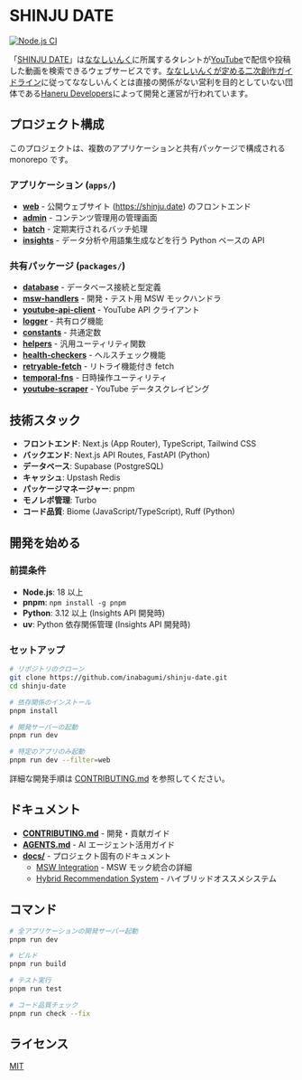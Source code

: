 # SHINJU DATE

[![Node.js CI](https://github.com/inabagumi/shinju-date/workflows/Node.js%20CI/badge.svg)](https://github.com/inabagumi/shinju-date/actions)

「[SHINJU DATE](https://shinju.date/)」は[ななしいんく](https://www.774.ai/)に所属するタレントが[YouTube](https://www.youtube.com/)で配信や投稿した動画を検索できるウェブサービスです。[ななしいんくが定める二次創作ガイドライン](https://www.774.ai/guideline)に従ってななしいんくとは直接の関係がない営利を目的としていない団体である[Haneru Developers](https://haneru.dev/)によって開発と運営が行われています。

## プロジェクト構成

このプロジェクトは、複数のアプリケーションと共有パッケージで構成される monorepo です。

### アプリケーション (`apps/`)

- **[web](apps/web/)** - 公開ウェブサイト (https://shinju.date) のフロントエンド
- **[admin](apps/admin/)** - コンテンツ管理用の管理画面
- **[batch](apps/batch/)** - 定期実行されるバッチ処理
- **[insights](apps/insights/)** - データ分析や用語集生成などを行う Python ベースの API

### 共有パッケージ (`packages/`)

- **[database](packages/database/)** - データベース接続と型定義
- **[msw-handlers](packages/msw-handlers/)** - 開発・テスト用 MSW モックハンドラ
- **[youtube-api-client](packages/youtube-api-client/)** - YouTube API クライアント
- **[logger](packages/logger/)** - 共有ログ機能
- **[constants](packages/constants/)** - 共通定数
- **[helpers](packages/helpers/)** - 汎用ユーティリティ関数
- **[health-checkers](packages/health-checkers/)** - ヘルスチェック機能
- **[retryable-fetch](packages/retryable-fetch/)** - リトライ機能付き fetch
- **[temporal-fns](packages/temporal-fns/)** - 日時操作ユーティリティ
- **[youtube-scraper](packages/youtube-scraper/)** - YouTube データスクレイピング

## 技術スタック

- **フロントエンド**: Next.js (App Router), TypeScript, Tailwind CSS
- **バックエンド**: Next.js API Routes, FastAPI (Python)
- **データベース**: Supabase (PostgreSQL)
- **キャッシュ**: Upstash Redis
- **パッケージマネージャー**: pnpm
- **モノレポ管理**: Turbo
- **コード品質**: Biome (JavaScript/TypeScript), Ruff (Python)

## 開発を始める

### 前提条件

- **Node.js**: 18 以上
- **pnpm**: `npm install -g pnpm`
- **Python**: 3.12 以上 (Insights API 開発時)
- **uv**: Python 依存関係管理 (Insights API 開発時)

### セットアップ

```bash
# リポジトリのクローン
git clone https://github.com/inabagumi/shinju-date.git
cd shinju-date

# 依存関係のインストール
pnpm install

# 開発サーバーの起動
pnpm run dev

# 特定のアプリのみ起動
pnpm run dev --filter=web
```

詳細な開発手順は [CONTRIBUTING.md](CONTRIBUTING.md) を参照してください。

## ドキュメント

- **[CONTRIBUTING.md](CONTRIBUTING.md)** - 開発・貢献ガイド
- **[AGENTS.md](AGENTS.md)** - AI エージェント活用ガイド
- **[docs/](docs/)** - プロジェクト固有のドキュメント
  - [MSW Integration](docs/MSW_INTEGRATION.md) - MSW モック統合の詳細
  - [Hybrid Recommendation System](docs/hybrid-recommendation-system.md) - ハイブリッドオススメシステム

## コマンド

```bash
# 全アプリケーションの開発サーバー起動
pnpm run dev

# ビルド
pnpm run build

# テスト実行
pnpm run test

# コード品質チェック
pnpm run check --fix
```

## ライセンス

[MIT](LICENSE)
